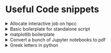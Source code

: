 # Useful Code snippets


<details>
<summary>Allocate interactive job on hpcc</summary>

```
salloc -N 1 -n 16 -A galaxies --time=8:00:00 --mem-per-cpu=16G --x11
```
</details>

<details>
<summary>Basic boilerplate for standalone script </summary>

```
from time import time
import sys
if len(sys.argv) != N:
    print("""
Usage: python ...
""")

    sys.exit()
#end if

def main():
    pass

if __name__ == "__main__":
    start = time()
    main()
    elapsed = time() - start

    print(f"""
Operation took: {elapsed} seconds
""")

```
</details>

<details>
<summary>matplotlib boilerplate </summary>

```
import matplotlib.pyplot as plt
import numpy as np
from astropy import units as u
from astropy import constants as const
import sympy as sym
plt.rcParams.update({'font.size': 14})

row, col = 1,1
fig, ax = plt.subplots(row,col, figsize=(8*col,7*row))  
ax.plot(x,y)
ax.set(
        title='chart',
        ylim=(0, 1),
        xlim=(0, 1),
        xlabel="x",
        ylabel="y")
ax.legend()
if 1 in plot_list:
        plt.show()
fig.savefig('Fig1.png')
plt.close()

```

</details>

<details>
<summary>Convert a bunch of Jupyter notebooks to pdf </summary>
```
jupyter nbconvert --to PDF --allow-errors --execute *.ipynb --ExecutePreprocessor.timeout=300 --ExecutePreprocessor.interrupt_on_timeout="True"
```
</details>

<details>
<summary>Greek letters in python </summary>

```
# Δ
# Ω
# Λ
# Φ
# π
# θ
# λ
# ω
# ρ
# σ
# τ
# χ
# ψ
# α
# β
# γ
```

</details>



